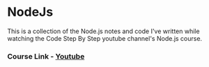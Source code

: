 # NodeJs

This is a collection of the Node.js notes and code I've written while watching the Code Step By Step youtube channel's Node.js course.
### Course Link - <a href="https://youtube.com/playlist?list=PL8p2I9GklV456iofeMKReMTvWLr7Ki9At">Youtube</a>
